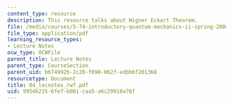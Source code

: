 ```yaml
---
content_type: resource
description: This resource talks about Wigner Eckart Theorem.
file: /media/courses/5-74-introductory-quantum-mechanics-ii-spring-2004/9954b2356fe7b001caa5a6c29918a76f_04_lecnotes_rwf.pdf
file_type: application/pdf
learning_resource_types:
- Lecture Notes
ocw_type: OCWFile
parent_title: Lecture Notes
parent_type: CourseSection
parent_uid: b674992b-2c20-f098-062f-edbb6f201368
resourcetype: Document
title: 04_lecnotes_rwf.pdf
uid: 9954b235-6fe7-b001-caa5-a6c29918a76f
---
```

